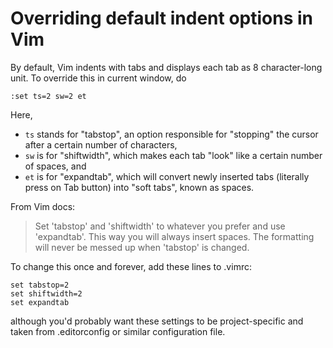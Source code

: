 # Overriding default indent options in Vim

By default, Vim indents with tabs and displays each tab as 8 character-long
unit. To override this in current window, do

```vim
:set ts=2 sw=2 et
```

Here,

- `ts` stands for "tabstop", an option responsible for "stopping" the cursor
  after a certain number of characters,
- `sw` is for "shiftwidth", which makes each tab "look" like a certain number of
  spaces, and
- `et` is for "expandtab", which will convert newly inserted tabs (literally
  press on Tab button) into "soft tabs", known as spaces.

From Vim docs:

> Set 'tabstop' and 'shiftwidth' to whatever you prefer and use 'expandtab'.
> This way you will always insert spaces. The formatting will never be messed up
> when 'tabstop' is changed.

To change this once and forever, add these lines to .vimrc:

```vim
set tabstop=2
set shiftwidth=2
set expandtab
```

although you'd probably want these settings to be project-specific and taken
from .editorconfig or similar configuration file.
